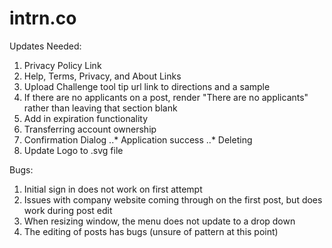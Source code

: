 # intrn.co

Updates Needed:
1. Privacy Policy Link
2. Help, Terms, Privacy, and About Links
3. Upload Challenge tool tip url link to directions and a sample
4. If there are no applicants on a post, render "There are no applicants" rather than leaving that section blank
5. Add in expiration functionality
6. Transferring account ownership
7. Confirmation Dialog
..* Application success
..* Deleting
8. Update Logo to .svg file

Bugs:
1. Initial sign in does not work on first attempt
2. Issues with company website coming through on the first post, but does work during post edit
3. When resizing window, the menu does not update to a drop down
4. The editing of posts has bugs (unsure of pattern at this point)
